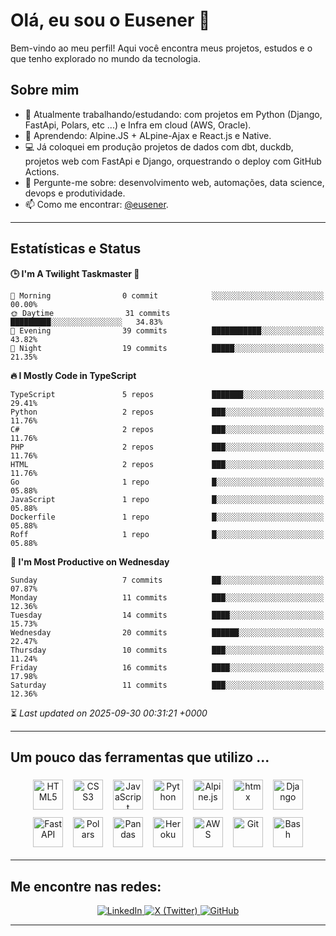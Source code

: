 # Olá, eu sou o Eusener 👋

Bem-vindo ao meu perfil! Aqui você encontra meus projetos, estudos e o que tenho explorado no mundo da tecnologia.

## Sobre mim
- 🔭 Atualmente trabalhando/estudando: com projetos em Python (Django, FastApi, Polars, etc ...) e Infra em cloud (AWS, Oracle).
- 🌱 Aprendendo: Alpine.JS + ALpine-Ajax e React.js e Native.
- 💻 Já coloquei em produção projetos de dados com dbt, duckdb, projetos web com FastApi e Django, orquestrando o deploy com GitHub Actions.
- 💬 Pergunte-me sobre: desenvolvimento web, automações, data science, devops e produtividade.
- 📫 Como me encontrar: [@eusener](https://github.com/eusener).

---

## Estatísticas e Status
<!--START_SECTION:readme-stats-->
**🕒 I'm A Twilight Taskmaster 🌆**

```text
🌅 Morning                0 commit            ░░░░░░░░░░░░░░░░░░░░░░░░░   00.00%
🌞 Daytime                31 commits          █████████░░░░░░░░░░░░░░░░   34.83%
🌆 Evening                39 commits          ███████████░░░░░░░░░░░░░░   43.82%
🌙 Night                  19 commits          █████░░░░░░░░░░░░░░░░░░░░   21.35%
```

**🔥 I Mostly Code in TypeScript**

```text
TypeScript               5 repos             ███████░░░░░░░░░░░░░░░░░░   29.41%
Python                   2 repos             ███░░░░░░░░░░░░░░░░░░░░░░   11.76%
C#                       2 repos             ███░░░░░░░░░░░░░░░░░░░░░░   11.76%
PHP                      2 repos             ███░░░░░░░░░░░░░░░░░░░░░░   11.76%
HTML                     2 repos             ███░░░░░░░░░░░░░░░░░░░░░░   11.76%
Go                       1 repo              █░░░░░░░░░░░░░░░░░░░░░░░░   05.88%
JavaScript               1 repo              █░░░░░░░░░░░░░░░░░░░░░░░░   05.88%
Dockerfile               1 repo              █░░░░░░░░░░░░░░░░░░░░░░░░   05.88%
Roff                     1 repo              █░░░░░░░░░░░░░░░░░░░░░░░░   05.88%
```

**📅 I'm Most Productive on Wednesday**

```text
Sunday                   7 commits           ██░░░░░░░░░░░░░░░░░░░░░░░   07.87%
Monday                   11 commits          ███░░░░░░░░░░░░░░░░░░░░░░   12.36%
Tuesday                  14 commits          ████░░░░░░░░░░░░░░░░░░░░░   15.73%
Wednesday                20 commits          ██████░░░░░░░░░░░░░░░░░░░   22.47%
Thursday                 10 commits          ███░░░░░░░░░░░░░░░░░░░░░░   11.24%
Friday                   16 commits          ████░░░░░░░░░░░░░░░░░░░░░   17.98%
Saturday                 11 commits          ███░░░░░░░░░░░░░░░░░░░░░░   12.36%
```



⏳ *Last updated on 2025-09-30 00:31:21 +0000*
<!--END_SECTION:readme-stats--> 
---

## Um pouco das ferramentas que utilizo ... 

<div align="center">

<!-- Principais tecnologias (48x48) -->
<img src="https://cdn.jsdelivr.net/gh/devicons/devicon/icons/html5/html5-original.svg" alt="HTML5" title="HTML5" width="48" height="48" style="margin:6px;" />
<img src="https://cdn.jsdelivr.net/gh/devicons/devicon/icons/css3/css3-original.svg" alt="CSS3" title="CSS3" width="48" height="48" style="margin:6px;" />
<img src="https://cdn.jsdelivr.net/gh/devicons/devicon/icons/javascript/javascript-original.svg" alt="JavaScript" title="JavaScript" width="48" height="48" style="margin:6px;" />
<img src="https://cdn.jsdelivr.net/gh/devicons/devicon/icons/python/python-original.svg" alt="Python" title="Python" width="48" height="48" style="margin:6px;" />
<img src="https://cdn.jsdelivr.net/npm/simple-icons@latest/icons/alpinedotjs.svg" alt="Alpine.js" title="Alpine.js" width="48" height="48" style="margin:6px;" />
<img src="https://cdn.jsdelivr.net/npm/simple-icons@latest/icons/htmx.svg" alt="htmx" title="htmx" width="48" height="48" style="margin:6px;" />
<img src="https://cdn.jsdelivr.net/gh/devicons/devicon/icons/django/django-plain.svg" alt="Django" title="Django" width="48" height="48" style="margin:6px;" />
<img src="https://cdn.jsdelivr.net/gh/devicons/devicon/icons/fastapi/fastapi-plain.svg" alt="FastAPI" title="FastAPI" width="48" height="48" style="margin:6px;" />
<img src="https://cdn.jsdelivr.net/npm/simple-icons@latest/icons/polars.svg" alt="Polars" title="Polars" width="48" height="48" style="margin:6px;" />
<img src="https://cdn.jsdelivr.net/gh/devicons/devicon/icons/pandas/pandas-original.svg" alt="Pandas" title="Pandas" width="48" height="48" style="margin:6px;" />
<img src="https://cdn.jsdelivr.net/gh/devicons/devicon/icons/heroku/heroku-original.svg" alt="Heroku" title="Heroku" width="48" height="48" style="margin:6px;" />
<img src="https://cdn.jsdelivr.net/gh/devicons/devicon/icons/amazonwebservices/amazonwebservices-original.svg" alt="AWS" title="AWS" width="48" height="48" style="margin:6px;" />
<img src="https://cdn.jsdelivr.net/gh/devicons/devicon/icons/git/git-original.svg" alt="Git" title="Git" width="48" height="48" style="margin:6px;" />
<img src="https://cdn.jsdelivr.net/gh/devicons/devicon/icons/bash/bash-original.svg" alt="Bash" title="Bash" width="48" height="48" style="margin:6px;" />

</div>

---

## Me encontre nas redes:

<div align="center">

  <!-- Badges de redes sociais -->
  <a href="https://linkedin.com/in/eusener" target="_blank">
    <img src="https://img.shields.io/badge/LinkedIn-0A66C2?style=for-the-badge&logo=linkedin&logoColor=white" alt="LinkedIn" />
  </a>
  <a href="https://x.com/eusener" target="_blank">
    <img src="https://img.shields.io/badge/X-000000?style=for-the-badge&logo=x&logoColor=white" alt="X (Twitter)" />
  </a>
  <a href="https://github.com/eusener" target="_blank">
    <img src="https://img.shields.io/badge/GitHub-181717?style=for-the-badge&logo=github&logoColor=white" alt="GitHub" />
  </a>

</div>

---


